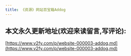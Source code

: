 ```yaml
---
title: 《资源》网站百宝箱Addog
---
```

## 本文永久更新地址(欢迎来读留言,写评论):

[https://www.v2fy.com/p/website-000003-addog.md](https://www.v2fy.com/p/website-000003-addog.md)
